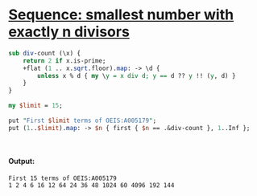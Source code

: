 [1]: https://rosettacode.org/wiki/Sequence:_smallest_number_with_exactly_n_divisors

# [Sequence: smallest number with exactly n divisors][1]

```perl
sub div-count (\x) {
    return 2 if x.is-prime;
    +flat (1 .. x.sqrt.floor).map: -> \d {
        unless x % d { my \y = x div d; y == d ?? y !! (y, d) }
    }
}
 
my $limit = 15;
 
put "First $limit terms of OEIS:A005179";
put (1..$limit).map: -> $n { first { $n == .&div-count }, 1..Inf };
 
 
```

#### Output:
```
First 15 terms of OEIS:A005179
1 2 4 6 16 12 64 24 36 48 1024 60 4096 192 144
```